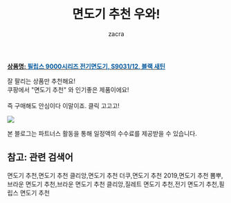 ﻿---
layout: post
title:  "면도기 추천 우와!"
author: zacra
categories: [ 아이템 ]
tags: [면도기 추천,면도기 추천 클리앙,면도기 추천 더쿠,면도기 추천 2019,면도기 추천 뽐뿌,브라운 면도기 추천,브라운 면도기 추천 클리앙,질레트 면도기 추천,전기 면도기 추천,필립스 면도기 추천]
image: https://static.coupangcdn.com/image/retail/images/72900953934195-fc7c12d7-9a47-431d-93ca-ed5be7b03075.jpg 
description: "쿠팡에서 면도기 추천 관련 상품으로 가장 잘팔리는 제품 중 하나라는 사실!!."
rating: 4.5
---

<a href="https://link.coupang.com/re/AFFSDP?lptag=AF8407795&pageKey=7031873&itemId=31177319&vendorItemId=3075712259&traceid=V0-153-b8fd3448040b0c87"><b>상품명: <font color='#01579B'>필립스 9000시리즈 전기면도기, S9031/12, 블랙 새틴</font></b></a>

잘 팔리는 상품만 추천해요!<br/>
쿠팡에서 "면도기 추천" 와 인기좋은 제품이에요!<br/><br/>
즉 구매해도 안심이다 이말이죠. 클릭 고고고! <br/>



<a href="https://link.coupang.com/re/AFFSDP?lptag=AF8407795&pageKey=7031873&itemId=31177319&vendorItemId=3075712259&traceid=V0-153-b8fd3448040b0c87"><img src="https://thumbnail7.coupangcdn.com/thumbnails/remote/q89/image/product/content/vendorItem/2019/02/27/31177319/81ea4520-0a7b-4d57-b897-e4653eb404f0.jpg"></a> 

본 블로그는 파트너스 활동을 통해 일정액의 수수료를 제공받을 수 있습니다.

## 참고: 관련 검색어    
면도기 추천,면도기 추천 클리앙,면도기 추천 더쿠,면도기 추천 2019,면도기 추천 뽐뿌,브라운 면도기 추천,브라운 면도기 추천 클리앙,질레트 면도기 추천,전기 면도기 추천,필립스 면도기 추천